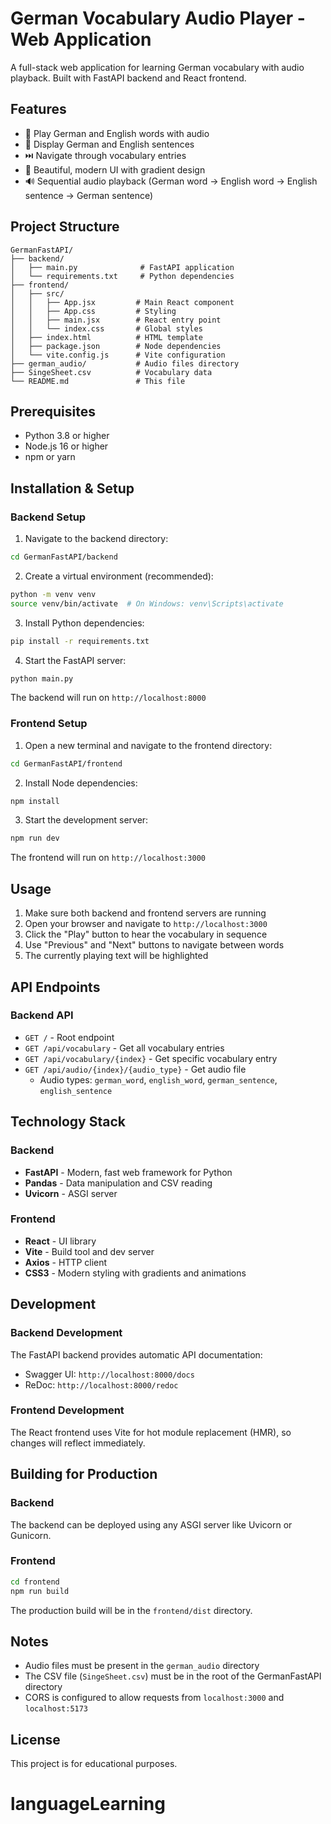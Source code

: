 # German Vocabulary Audio Player - Web Application

A full-stack web application for learning German vocabulary with audio playback. Built with FastAPI backend and React frontend.

## Features

- 🎵 Play German and English words with audio
- 📝 Display German and English sentences
- ⏭️ Navigate through vocabulary entries
- 🎨 Beautiful, modern UI with gradient design
- 🔊 Sequential audio playback (German word → English word → English sentence → German sentence)

## Project Structure

```
GermanFastAPI/
├── backend/
│   ├── main.py              # FastAPI application
│   └── requirements.txt     # Python dependencies
├── frontend/
│   ├── src/
│   │   ├── App.jsx         # Main React component
│   │   ├── App.css         # Styling
│   │   ├── main.jsx        # React entry point
│   │   └── index.css       # Global styles
│   ├── index.html          # HTML template
│   ├── package.json        # Node dependencies
│   └── vite.config.js      # Vite configuration
├── german_audio/           # Audio files directory
├── SingeSheet.csv          # Vocabulary data
└── README.md               # This file
```

## Prerequisites

- Python 3.8 or higher
- Node.js 16 or higher
- npm or yarn

## Installation & Setup

### Backend Setup

1. Navigate to the backend directory:
```bash
cd GermanFastAPI/backend
```

2. Create a virtual environment (recommended):
```bash
python -m venv venv
source venv/bin/activate  # On Windows: venv\Scripts\activate
```

3. Install Python dependencies:
```bash
pip install -r requirements.txt
```

4. Start the FastAPI server:
```bash
python main.py
```

The backend will run on `http://localhost:8000`

### Frontend Setup

1. Open a new terminal and navigate to the frontend directory:
```bash
cd GermanFastAPI/frontend
```

2. Install Node dependencies:
```bash
npm install
```

3. Start the development server:
```bash
npm run dev
```

The frontend will run on `http://localhost:3000`

## Usage

1. Make sure both backend and frontend servers are running
2. Open your browser and navigate to `http://localhost:3000`
3. Click the "Play" button to hear the vocabulary in sequence
4. Use "Previous" and "Next" buttons to navigate between words
5. The currently playing text will be highlighted

## API Endpoints

### Backend API

- `GET /` - Root endpoint
- `GET /api/vocabulary` - Get all vocabulary entries
- `GET /api/vocabulary/{index}` - Get specific vocabulary entry
- `GET /api/audio/{index}/{audio_type}` - Get audio file
  - Audio types: `german_word`, `english_word`, `german_sentence`, `english_sentence`

## Technology Stack

### Backend
- **FastAPI** - Modern, fast web framework for Python
- **Pandas** - Data manipulation and CSV reading
- **Uvicorn** - ASGI server

### Frontend
- **React** - UI library
- **Vite** - Build tool and dev server
- **Axios** - HTTP client
- **CSS3** - Modern styling with gradients and animations

## Development

### Backend Development
The FastAPI backend provides automatic API documentation:
- Swagger UI: `http://localhost:8000/docs`
- ReDoc: `http://localhost:8000/redoc`

### Frontend Development
The React frontend uses Vite for hot module replacement (HMR), so changes will reflect immediately.

## Building for Production

### Backend
The backend can be deployed using any ASGI server like Uvicorn or Gunicorn.

### Frontend
```bash
cd frontend
npm run build
```

The production build will be in the `frontend/dist` directory.

## Notes

- Audio files must be present in the `german_audio` directory
- The CSV file (`SingeSheet.csv`) must be in the root of the GermanFastAPI directory
- CORS is configured to allow requests from `localhost:3000` and `localhost:5173`

## License

This project is for educational purposes.
# languageLearning
